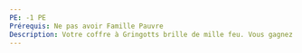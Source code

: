```yaml
---
PE: -1 PE
Prérequis: Ne pas avoir Famille Pauvre
Description: Votre coffre à Gringotts brille de mille feu. Vous gagnez 1 point de richesse.
---
```

